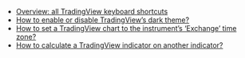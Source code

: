 - [Overview: all TradingView keyboard shortcuts](https://kodify.net/tradingview/platform/keyboard-hotkeys/)
- [How to enable or disable TradingView’s dark theme?](https://kodify.net/tradingview/platform/toggle-dark-theme/)
- [How to set a TradingView chart to the instrument’s ‘Exchange’ time zone?](https://kodify.net/tradingview/platform/exchange-time-zone/)
- [How to calculate a TradingView indicator on another indicator?](https://kodify.net/tradingview/platform/apply-indicator/)
